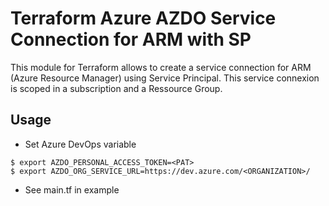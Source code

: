 # Terraform Azure AZDO Service Connection for ARM with SP

This module for Terraform allows to create a service connection for ARM (Azure Resource Manager) using Service Principal.
This service connexion is scoped in a subscription and a Ressource Group.

## Usage

- Set Azure DevOps variable

```console
$ export AZDO_PERSONAL_ACCESS_TOKEN=<PAT>
$ export AZDO_ORG_SERVICE_URL=https://dev.azure.com/<ORGANIZATION>/
```

- See main.tf in example
